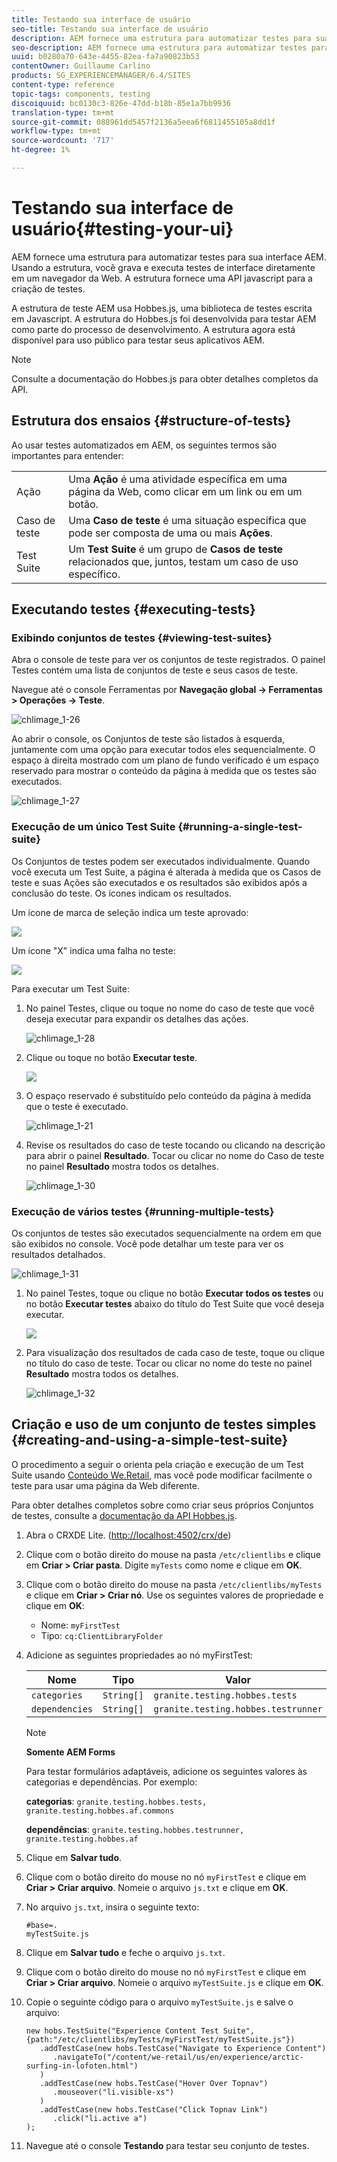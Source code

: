 ```yaml
---
title: Testando sua interface de usuário
seo-title: Testando sua interface de usuário
description: AEM fornece uma estrutura para automatizar testes para sua interface de usuário AEM
seo-description: AEM fornece uma estrutura para automatizar testes para sua interface de usuário AEM
uuid: b0280a70-643e-4455-82ea-fa7a90823b53
contentOwner: Guillaume Carlino
products: SG_EXPERIENCEMANAGER/6.4/SITES
content-type: reference
topic-tags: components, testing
discoiquuid: bc0130c3-826e-47dd-b18b-85e1a7bb9936
translation-type: tm+mt
source-git-commit: 088961dd5457f2136a5eea6f6811455105a8dd1f
workflow-type: tm+mt
source-wordcount: '717'
ht-degree: 1%

---
```



# Testando sua interface de usuário{#testing-your-ui}

AEM fornece uma estrutura para automatizar testes para sua interface AEM. Usando a estrutura, você grava e executa testes de interface diretamente em um navegador da Web. A estrutura fornece uma API javascript para a criação de testes.

A estrutura de teste AEM usa Hobbes.js, uma biblioteca de testes escrita em Javascript. A estrutura do Hobbes.js foi desenvolvida para testar AEM como parte do processo de desenvolvimento. A estrutura agora está disponível para uso público para testar seus aplicativos AEM.

>[!NOTE]
>
>Consulte a documentação do Hobbes.js [](https://helpx.adobe.com/experience-manager/6-4/sites/developing/using/reference-materials/test-api/index.html) para obter detalhes completos da API.

## Estrutura dos ensaios {#structure-of-tests}

Ao usar testes automatizados em AEM, os seguintes termos são importantes para entender:

|  |  |
|---|---|
| Ação | Uma **Ação** é uma atividade específica em uma página da Web, como clicar em um link ou em um botão. |
| Caso de teste | Uma **Caso de teste** é uma situação específica que pode ser composta de uma ou mais **Ações**. |
| Test Suite | Um **Test Suite** é um grupo de **Casos de teste** relacionados que, juntos, testam um caso de uso específico. |

## Executando testes {#executing-tests}

### Exibindo conjuntos de testes {#viewing-test-suites}

Abra o console de teste para ver os conjuntos de teste registrados. O painel Testes contém uma lista de conjuntos de teste e seus casos de teste.

Navegue até o console Ferramentas por **Navegação global -> Ferramentas > Operações -> Teste**.

![chlimage_1-26](assets/chlimage_1-26.png)

Ao abrir o console, os Conjuntos de teste são listados à esquerda, juntamente com uma opção para executar todos eles sequencialmente. O espaço à direita mostrado com um plano de fundo verificado é um espaço reservado para mostrar o conteúdo da página à medida que os testes são executados.

![chlimage_1-27](assets/chlimage_1-27.png)

### Execução de um único Test Suite {#running-a-single-test-suite}

Os Conjuntos de testes podem ser executados individualmente. Quando você executa um Test Suite, a página é alterada à medida que os Casos de teste e suas Ações são executados e os resultados são exibidos após a conclusão do teste. Os ícones indicam os resultados.

Um ícone de marca de seleção indica um teste aprovado:

![](do-not-localize/chlimage_1-5.png)

Um ícone &quot;X&quot; indica uma falha no teste:

![](do-not-localize/chlimage_1-6.png)

Para executar um Test Suite:

1. No painel Testes, clique ou toque no nome do caso de teste que você deseja executar para expandir os detalhes das ações.

   ![chlimage_1-28](assets/chlimage_1-28.png)

1. Clique ou toque no botão **Executar teste**.

   ![](do-not-localize/chlimage_1-7.png)

1. O espaço reservado é substituído pelo conteúdo da página à medida que o teste é executado.

   ![chlimage_1-21](assets/chlimage_1-29.png)

1. Revise os resultados do caso de teste tocando ou clicando na descrição para abrir o painel **Resultado**. Tocar ou clicar no nome do Caso de teste no painel **Resultado** mostra todos os detalhes.

   ![chlimage_1-30](assets/chlimage_1-30.png)

### Execução de vários testes {#running-multiple-tests}

Os conjuntos de testes são executados sequencialmente na ordem em que são exibidos no console. Você pode detalhar um teste para ver os resultados detalhados.

![chlimage_1-31](assets/chlimage_1-31.png)

1. No painel Testes, toque ou clique no botão **Executar todos os testes** ou no botão **Executar testes** abaixo do título do Test Suite que você deseja executar.

   ![](do-not-localize/chlimage_1-8.png)

1. Para visualização dos resultados de cada caso de teste, toque ou clique no título do caso de teste. Tocar ou clicar no nome do teste no painel **Resultado** mostra todos os detalhes.

   ![chlimage_1-32](assets/chlimage_1-32.png)

## Criação e uso de um conjunto de testes simples {#creating-and-using-a-simple-test-suite}

O procedimento a seguir o orienta pela criação e execução de um Test Suite usando [Conteúdo We.Retail](/help/sites-developing/we-retail.md), mas você pode modificar facilmente o teste para usar uma página da Web diferente.

Para obter detalhes completos sobre como criar seus próprios Conjuntos de testes, consulte a [documentação da API Hobbes.js](https://helpx.adobe.com/experience-manager/6-4/sites/developing/using/reference-materials/test-api/index.html).

1. Abra o CRXDE Lite. ([http://localhost:4502/crx/de](http://localhost:4502/crx/de))
1. Clique com o botão direito do mouse na pasta `/etc/clientlibs` e clique em **Criar > Criar pasta**. Digite `myTests` como nome e clique em **OK**.
1. Clique com o botão direito do mouse na pasta `/etc/clientlibs/myTests` e clique em **Criar > Criar nó**. Use os seguintes valores de propriedade e clique em **OK**:

   * Nome: `myFirstTest`
   * Tipo: `cq:ClientLibraryFolder`

1. Adicione as seguintes propriedades ao nó myFirstTest:

   | Nome | Tipo | Valor |
   |---|---|---|
   | `categories` | `String[]` | `granite.testing.hobbes.tests` |
   | `dependencies` | `String[]` | `granite.testing.hobbes.testrunner` |

   >[!NOTE]
   >
   >**Somente AEM Forms**
   >
   >Para testar formulários adaptáveis, adicione os seguintes valores às categorias e dependências. Por exemplo:
   >
   >**categorias**:  `granite.testing.hobbes.tests, granite.testing.hobbes.af.commons`
   >
   >**dependências**:  `granite.testing.hobbes.testrunner, granite.testing.hobbes.af`

1. Clique em **Salvar tudo**.
1. Clique com o botão direito do mouse no nó `myFirstTest` e clique em **Criar > Criar arquivo**. Nomeie o arquivo `js.txt` e clique em **OK**.
1. No arquivo `js.txt`, insira o seguinte texto:

   ```
   #base=.
   myTestSuite.js
   ```

1. Clique em **Salvar tudo** e feche o arquivo `js.txt`.
1. Clique com o botão direito do mouse no nó `myFirstTest` e clique em **Criar > Criar arquivo**. Nomeie o arquivo `myTestSuite.js` e clique em **OK**.
1. Copie o seguinte código para o arquivo `myTestSuite.js` e salve o arquivo:

   ```
   new hobs.TestSuite("Experience Content Test Suite", {path:"/etc/clientlibs/myTests/myFirstTest/myTestSuite.js"})
      .addTestCase(new hobs.TestCase("Navigate to Experience Content")
         .navigateTo("/content/we-retail/us/en/experience/arctic-surfing-in-lofoten.html")
      )
      .addTestCase(new hobs.TestCase("Hover Over Topnav")
         .mouseover("li.visible-xs")
      )
      .addTestCase(new hobs.TestCase("Click Topnav Link")
         .click("li.active a")
   );
   ```

1. Navegue até o console **Testando** para testar seu conjunto de testes.

